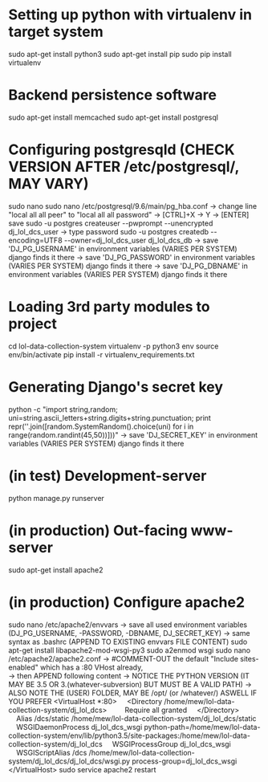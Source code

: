 # Setting up python with virtualenv in target system
sudo apt-get install python3 
sudo apt-get install pip 
sudo pip install virtualenv 

# Backend persistence software
sudo apt-get install memcached 
sudo apt-get install postgresql 

# Configuring postgresqld (CHECK VERSION AFTER /etc/postgresql/, MAY VARY)
sudo nano sudo nano /etc/postgresql/9.6/main/pg_hba.conf 
-> change line "local all all peer" to "local all all password" 
-> [CTRL]+X -> Y -> [ENTER] save 
sudo -u postgres createuser --pwprompt --unencrypted dj_lol_dcs_user 
-> type password 
sudo -u postgres createdb --encoding=UTF8 --owner=dj_lol_dcs_user dj_lol_dcs_db 
-> save 'DJ_PG_USERNAME' in environment variables (VARIES PER SYSTEM) django finds it there 
-> save 'DJ_PG_PASSWORD' in environment variables (VARIES PER SYSTEM) django finds it there 
-> save 'DJ_PG_DBNAME' in environment variables (VARIES PER SYSTEM) django finds it there 

# Loading 3rd party modules to project
cd lol-data-collection-system 
virtualenv -p python3 env 
source env/bin/activate 
pip install -r virtualenv_requirements.txt 

# Generating Django's secret key
python -c "import string,random; uni=string.ascii_letters+string.digits+string.punctuation; print repr(''.join([random.SystemRandom().choice(uni) for i in range(random.randint(45,50))]))" 
-> save 'DJ_SECRET_KEY' in environment variables (VARIES PER SYSTEM) django finds it there 

# (in test) Development-server
python manage.py runserver 

# (in production) Out-facing www-server
sudo apt-get install apache2 

# (in production) Configure apache2
sudo nano /etc/apache2/envvars 
-> save all used environment variables (DJ_PG_USERNAME, -PASSWORD, -DBNAME, DJ_SECRET_KEY) -> same syntax as .bashrc (APPEND TO EXISTING envvars FILE CONTENT) 
sudo apt-get install libapache2-mod-wsgi-py3 
sudo a2enmod wsgi 
sudo nano /etc/apache2/apache2.conf 
-> #COMMENT-OUT the default "Include sites-enabled" which has a :80 VHost already,  
-> then APPEND following content 
-> NOTICE THE PYTHON VERSION (IT MAY BE 3.5 OR 3.(whatever-subversion) BUT MUST BE A VALID PATH) 
-> ALSO NOTE THE (USER) FOLDER, MAY BE /opt/ (or /whatever/) ASWELL IF YOU PREFER 
&lt;VirtualHost *:80&gt; 
&nbsp;&nbsp;&nbsp;&nbsp;&lt;Directory /home/mew/lol-data-collection-system/dj_lol_dcs&gt; 
&nbsp;&nbsp;&nbsp;&nbsp;&nbsp;&nbsp;&nbsp;&nbsp;Require all granted 
&nbsp;&nbsp;&nbsp;&nbsp;&lt;/Directory&gt; 
&nbsp;&nbsp;&nbsp;&nbsp;Alias /dcs/static /home/mew/lol-data-collection-system/dj_lol_dcs/static 
&nbsp;&nbsp;&nbsp;&nbsp;WSGIDaemonProcess dj_lol_dcs_wsgi python-path=/home/mew/lol-data-collection-system/env/lib/python3.5/site-packages:/home/mew/lol-data-collection-system/dj_lol_dcs 
&nbsp;&nbsp;&nbsp;&nbsp;WSGIProcessGroup dj_lol_dcs_wsgi 
&nbsp;&nbsp;&nbsp;&nbsp;WSGIScriptAlias /dcs /home/mew/lol-data-collection-system/dj_lol_dcs/dj_lol_dcs/wsgi.py process-group=dj_lol_dcs_wsgi 
&lt;/VirtualHost&gt; 
sudo service apache2 restart 

